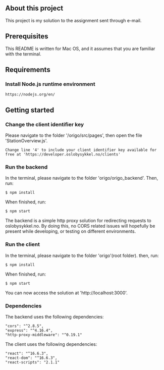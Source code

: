 ## About this project
This project is my solution to the assignment sent through e-mail.

## Prerequisites

This README is written for Mac OS, and it assumes that you are familiar with the terminal.

## Requirements

### Install Node.js runtime environment
```
https://nodejs.org/en/
```

## Getting started

### Change the client identifier key
Please navigate to the folder '/origo/src/pages', then open the file 'StationOverview.js'.
```
Change line '4' to include your client identifier key available for free at 'https://developer.oslobysykkel.no/clients'
```

### Run the backend
In the terminal, please navigate to the folder 'origo/origo_backend'.
Then, run:
```
$ npm install
```
When finished, run:
```
$ npm start
```
The backend is a simple http proxy solution for redirecting requests to oslobysykkel.no.
By doing this, no CORS related issues will hopefully be present while developing, or testing on different environments.

### Run the client
In the terminal, please navigate to the folder 'origo'(root folder).
then, run:
```
$ npm install
```
When finished, run:
```
$ npm start
```

You can now access the solution at 'http://localhost:3000'.

### Dependencies
The backend uses the following dependencies:
```
"cors": "^2.8.5",
"express": "^4.16.4",
"http-proxy-middleware": "^0.19.1"
```

The client uses the following dependencies:
```
"react": "^16.6.3",
"react-dom": "^16.6.3",
"react-scripts": "2.1.1"
```
